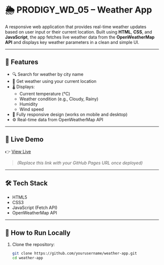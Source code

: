 
# 🌦️ PRODIGY_WD_05 – Weather App

A responsive web application that provides real-time weather updates based on user input or their current location. Built using **HTML**, **CSS**, and **JavaScript**, the app fetches live weather data from the **OpenWeatherMap API** and displays key weather parameters in a clean and simple UI.

---

## 🌟 Features

- 🔍 Search for weather by city name
- 📍 Get weather using your current location
- 🌡️ Displays:
  - Current temperature (°C)
  - Weather condition (e.g., Cloudy, Rainy)
  - Humidity
  - Wind speed
- 📱 Fully responsive design (works on mobile and desktop)
- ⚙️ Real-time data from OpenWeatherMap API

---

## 🚀 Live Demo

👉 [View Live](https://yourusername.github.io/weather-app/)  
> _(Replace this link with your GitHub Pages URL once deployed)_

---

## 🛠️ Tech Stack

- HTML5
- CSS3
- JavaScript (Fetch API)
- OpenWeatherMap API

---

## 🔧 How to Run Locally

1. Clone the repository:
   ```bash
   git clone https://github.com/yourusername/weather-app.git
   cd weather-app
   
